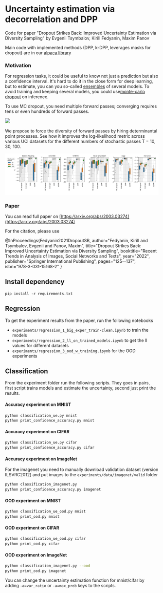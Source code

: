 # Uncertainty estimation via decorrelation and DPP
Code for paper "Dropout Strikes Back: Improved Uncertainty
Estimation via Diversity Sampling" by Evgenii Tsymbalov, Kirill Fedyanin, Maxim Panov

Main code with implemented methods (DPP, k-DPP, leverages masks for dropout) are in our [alpaca library](https://github.com/stat-ml/alpaca)


### Motivation


For regression tasks, it could be useful to know not just a prediction but also a confidence interval. It's hard to do it in the close form for deep learning, but to estimate, you can you so-called [ensembles](https://arxiv.org/abs/1612.01474) of several models. To avoid training and keeping several models, you could use[monte-carlo dropout](https://arxiv.org/abs/1506.02142) on inference.

To use MC dropout, you need multiple forward passes; converging requires tens or even hundreds of forward passes.

<img src="file://figures/convergence.png" width="250">


We propose to force the diversity of forward passes by hiring determinantal point processes. See how it improves the log-likelihood metric across various UCI datasets for the different numbers of stochastic passes T = 10, 30, 100.

![Benchmarks on UCI datasets](figures/benchmark.png)


### Paper

You can read full paper on [https://arxiv.org/abs/2003.03274](https://arxiv.org/abs/2003.03274)

For the citation, please use

@InProceedings{Fedyanin2021DropoutSB,
author="Fedyanin, Kirill
and Tsymbalov, Evgenii
and Panov, Maxim",
title="Dropout Strikes Back: Improved Uncertainty Estimation via Diversity Sampling",
booktitle="Recent Trends in Analysis of Images, Social Networks and Texts",
year="2022",
publisher="Springer International Publishing",
pages="125--137",
isbn="978-3-031-15168-2"
}




## Install dependency
```
pip install -r requirements.txt
```

## Regression
To get the experiment results from the paper, run the following notebooks
- `experiments/regression_1_big_exper_train-clean.ipynb` to train the models
- `experiments/regression_2_ll_on_trained_models.ipynb` to get the ll values for different datasets
- `experiments/regression_3_ood_w_training.ipynb` for the OOD experiments

## Classification

From the experiment folder run the following scripts. They goes in pairs, first script trains models and estimate the uncertainty, second just print the results.

#### Accuracy experiment on MNIST
```bash
python classification_ue.py mnist
python print_confidence_accuracy.py mnist
```
#### Accuracy experiment on CIFAR
```bash
python classification_ue.py cifar 
python print_confidence_accuracy.py cifar 
```
#### Accuracy experiment on ImageNet 
For the imagenet you need to manually download validation dataset (version ILSVRC2012) and put images to the `experiments/data/imagenet/valid` folder
```bash
python classification_imagenet.py 
python print_confidence_accuracy.py imagenet
```
#### OOD experiment on MNIST
```bash
python classification_ue_ood.py mnist
python print_ood.py mnist
```
#### OOD experiment on CIFAR 
```bash
python classification_ue_ood.py cifar 
python print_ood.py cifar 
```
#### OOD experiment on ImageNet 
```bash
python classification_imagenet.py --ood
python print_ood.py imagenet 
```

You can change the uncertainty estimation function for mnist/cifar by adding `-a=var_ratio` or `-a=max_prob` keys to the scripts.

